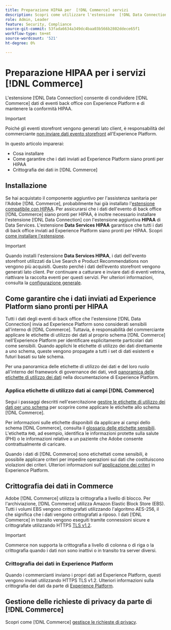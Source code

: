 ```yaml
---
title: Preparazione HIPAA per  [!DNL Commerce] servizi
description: Scopri come utilizzare l'estensione  [!DNL Data Connection] per condividere [!DNL Commerce] dati con Experience Platform e mantenere la conformità HIPAA.
role: Admin, Leader
feature: Security, Compliance
source-git-commit: 53fada6634a349dc4baa03b566b2802ddece65f1
workflow-type: tm+mt
source-wordcount: '521'
ht-degree: 0%

---
```


# Preparazione HIPAA per i servizi [!DNL Commerce]

L&#39;estensione [!DNL Data Connection] consente di condividere [!DNL Commerce] dati di eventi back office con Experience Platform e di mantenere la conformità HIPAA.

>[!IMPORTANT]
>
>Poiché gli eventi storefront vengono generati lato client, è responsabilità del commerciante [non inviare dati evento storefront](connect-data.md#data-collection) all&#39;Experience Platform.

In questo articolo imparerai:

- Cosa installare
- Come garantire che i dati inviati ad Experience Platform siano pronti per HIPAA
- Crittografia dei dati in [!DNL Commerce]

## Installazione

Se hai acquistato il componente aggiuntivo per l&#39;assistenza sanitaria per l&#39;Adobe [!DNL Commerce], probabilmente hai già installato l&#39;[estensione compatibile con HIPAA](https://experienceleague.adobe.com/en/docs/commerce-admin/start/compliance/hipaa-ready-service/overview#installation). Per assicurarsi che i dati dell&#39;evento di back office [!DNL Commerce] siano pronti per HIPAA, è inoltre necessario installare l&#39;estensione [!DNL Data Connection] con l&#39;estensione aggiuntiva **HIPAA** di Data Services. L&#39;estensione **Data Services HIPAA** garantisce che tutti i dati di back office inviati ad Experience Platform siano pronti per HIPAA. Scopri [come installare l&#39;estensione](install.md#install-the-data-services-hipaa-extension).

>[!IMPORTANT]
>
>Quando installi l&#39;estensione **Data Services HIPAA**, i dati dell&#39;evento storefront utilizzati da Live Search e Product Recommendations non vengono più acquisiti. Questo perché i dati dell’evento storefront vengono generati lato client. Per continuare a catturare e inviare dati di eventi vetrina, riattivare la raccolta eventi per questi servizi. Per ulteriori informazioni, consulta la [configurazione generale](https://experienceleague.adobe.com/en/docs/commerce-admin/config/general/general.html#data-services).

## Come garantire che i dati inviati ad Experience Platform siano pronti per HIPAA

Tutti i dati degli eventi di back office che l&#39;estensione [!DNL Data Connection] invia ad Experience Platform sono considerati sensibili all&#39;interno di [!DNL Commerce]. Tuttavia, è responsabilità del commerciante applicare le etichette di utilizzo dei dati al proprio schema [!DNL Commerce] nell&#39;Experience Platform per identificare esplicitamente particolari dati come sensibili. Quando applichi le etichette di utilizzo dei dati direttamente a uno schema, queste vengono propagate a tutti i set di dati esistenti e futuri basati su tale schema.

Per una panoramica delle etichette di utilizzo dei dati e del loro ruolo all&#39;interno del framework di governance dei dati, vedi [panoramica delle etichette di utilizzo dei dati](https://experienceleague.adobe.com/en/docs/experience-platform/data-governance/labels/overview) nella documentazione di Experience Platform.

### Applica etichette di utilizzo dati ai campi [!DNL Commerce]

Segui i passaggi descritti nell&#39;esercitazione [gestire le etichette di utilizzo dei dati per uno schema](https://experienceleague.adobe.com/en/docs/experience-platform/xdm/tutorials/labels) per scoprire come applicare le etichette allo schema [!DNL Commerce].

Per informazioni sulle etichette disponibili da applicare ai campi dello schema [!DNL Commerce], consulta il [glossario delle etichette sensibili](https://experienceleague.adobe.com/en/docs/experience-platform/data-governance/labels/reference#sensitive). L&#39;etichetta `RHD`, ad esempio, identifica le informazioni protette sulla salute (PHI) o le informazioni relative a un paziente che Adobe consente contrattualmente di caricare.

Quando i dati di [!DNL Commerce] sono etichettati come sensibili, è possibile applicare criteri per impedire operazioni sui dati che costituiscono violazioni dei criteri. Ulteriori informazioni sull&#39;[applicazione dei criteri](https://experienceleague.adobe.com/en/docs/experience-platform/data-governance/enforcement/overview) in Experience Platform.

## Crittografia dei dati in Commerce

Adobe [!DNL Commerce] utilizza la crittografia a livello di blocco. Per l&#39;archiviazione, [!DNL Commerce] utilizza Amazon Elastic Block Store (EBS). Tutti i volumi EBS vengono crittografati utilizzando l&#39;algoritmo AES-256, il che significa che i dati vengono crittografati a riposo. I dati [!DNL Commerce] in transito vengono eseguiti tramite connessioni sicure e crittografate utilizzando HTTPS [TLS v1.2](https://datatracker.ietf.org/doc/html/rfc5246).

>[!IMPORTANT]
>
>Commerce non supporta la crittografia a livello di colonna o di riga o la crittografia quando i dati non sono inattivi o in transito tra server diversi.

### Crittografia dei dati in Experience Platform

Quando i commercianti inviano i propri dati ad Experience Platform, questi vengono inviati utilizzando HTTPS TLS v1.2. Ulteriori informazioni sulla crittografia dei dati da parte di [Experience Platform](https://experienceleague.adobe.com/en/docs/experience-platform/landing/governance-privacy-security/encryption).

## Gestione delle richieste di privacy da parte di [!DNL Commerce]

Scopri come [!DNL Commerce] [gestisce le richieste di privacy](handle-privacy-request.md).
